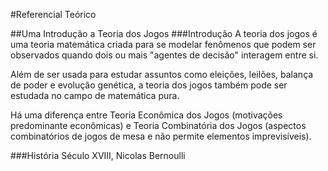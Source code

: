 #Referencial Teórico



##Uma Introdução a Teoria dos Jogos
###Introdução
A teoria dos jogos é uma teoria matemática criada para se modelar fenômenos que podem ser observados quando dois ou mais "agentes de decisão" interagem entre si.

Além de ser usada para estudar assuntos como eleições, leilões, balança de poder e evolução genética, a teoria dos jogos também pode ser estudada no campo de matemática pura.

Há uma diferença entre Teoria Econômica dos Jogos (motivações predominante econômicas) e Teoria Combinatória dos Jogos (aspectos combinatórios de jogos de mesa e não permite elementos imprevisíveis).

###História
Século XVIII, Nicolas Bernoulli
